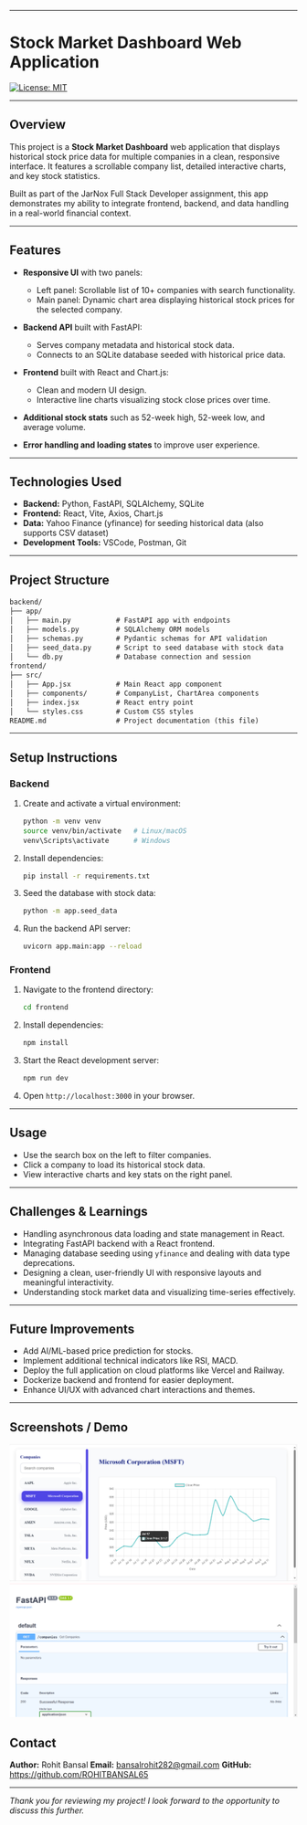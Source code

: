 

---

# Stock Market Dashboard Web Application

[![License: MIT](https://img.shields.io/badge/License-MIT-yellow.svg)](https://opensource.org/licenses/MIT)

---

## Overview

This project is a **Stock Market Dashboard** web application that displays historical stock price data for multiple companies in a clean, responsive interface. It features a scrollable company list, detailed interactive charts, and key stock statistics.

Built as part of the JarNox Full Stack Developer assignment, this app demonstrates my ability to integrate frontend, backend, and data handling in a real-world financial context.

---

## Features

* **Responsive UI** with two panels:

  * Left panel: Scrollable list of 10+ companies with search functionality.
  * Main panel: Dynamic chart area displaying historical stock prices for the selected company.
* **Backend API** built with FastAPI:

  * Serves company metadata and historical stock data.
  * Connects to an SQLite database seeded with historical price data.
* **Frontend** built with React and Chart.js:

  * Clean and modern UI design.
  * Interactive line charts visualizing stock close prices over time.
* **Additional stock stats** such as 52-week high, 52-week low, and average volume.
* **Error handling and loading states** to improve user experience.

---

## Technologies Used

* **Backend:** Python, FastAPI, SQLAlchemy, SQLite
* **Frontend:** React, Vite, Axios, Chart.js
* **Data:** Yahoo Finance (yfinance) for seeding historical data (also supports CSV dataset)
* **Development Tools:** VSCode, Postman, Git

---

## Project Structure

```
backend/
├── app/
│   ├── main.py           # FastAPI app with endpoints
│   ├── models.py         # SQLAlchemy ORM models
│   ├── schemas.py        # Pydantic schemas for API validation
│   ├── seed_data.py      # Script to seed database with stock data
│   └── db.py             # Database connection and session
frontend/
├── src/
│   ├── App.jsx           # Main React app component
│   ├── components/       # CompanyList, ChartArea components
│   ├── index.jsx         # React entry point
│   └── styles.css        # Custom CSS styles
README.md                 # Project documentation (this file)
```

---

## Setup Instructions

### Backend

1. Create and activate a virtual environment:

   ```bash
   python -m venv venv
   source venv/bin/activate   # Linux/macOS
   venv\Scripts\activate      # Windows
   ```
2. Install dependencies:

   ```bash
   pip install -r requirements.txt
   ```
3. Seed the database with stock data:

   ```bash
   python -m app.seed_data
   ```
4. Run the backend API server:

   ```bash
   uvicorn app.main:app --reload
   ```

### Frontend

1. Navigate to the frontend directory:

   ```bash
   cd frontend
   ```
2. Install dependencies:

   ```bash
   npm install
   ```
3. Start the React development server:

   ```bash
   npm run dev
   ```
4. Open `http://localhost:3000` in your browser.

---

## Usage

* Use the search box on the left to filter companies.
* Click a company to load its historical stock data.
* View interactive charts and key stats on the right panel.

---

## Challenges & Learnings

* Handling asynchronous data loading and state management in React.
* Integrating FastAPI backend with a React frontend.
* Managing database seeding using `yfinance` and dealing with data type deprecations.
* Designing a clean, user-friendly UI with responsive layouts and meaningful interactivity.
* Understanding stock market data and visualizing time-series effectively.

---

## Future Improvements

* Add AI/ML-based price prediction for stocks.
* Implement additional technical indicators like RSI, MACD.
* Deploy the full application on cloud platforms like Vercel and Railway.
* Dockerize backend and frontend for easier deployment.
* Enhance UI/UX with advanced chart interactions and themes.

---

## Screenshots / Demo

![alt text](image-1.png)
![alt text](image-2.png)

## Contact

**Author:** Rohit Bansal
**Email:** bansalrohit282@gmail.com
**GitHub:** https://github.com/ROHITBANSAL65

---

*Thank you for reviewing my project! I look forward to the opportunity to discuss this further.*


